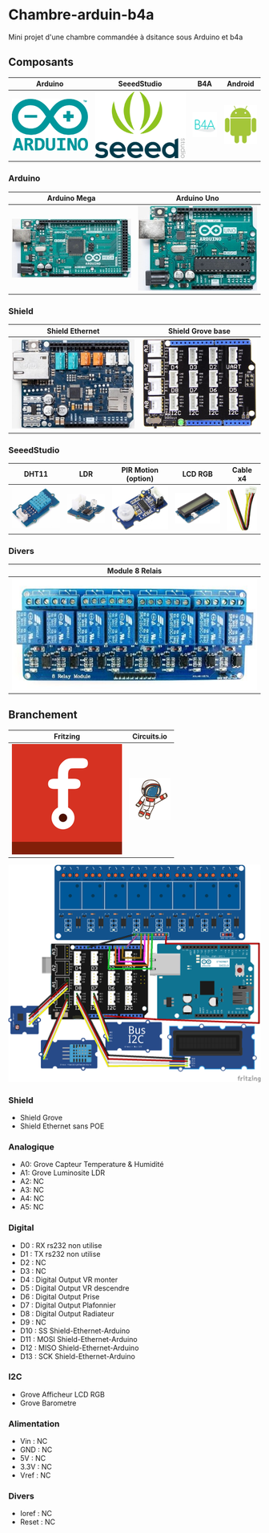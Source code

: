 # Chambre-arduin-b4a
Mini projet d'une chambre commandée à dsitance sous Arduino et b4a

## Composants
| Arduino | SeeedStudio | B4A | Android |
| :-----: | :------: | :-----: | :---------: |
| ![](/icone/Arduino.png) | ![](/icone/Seeed_Studio.png) | ![](/icone/B4A.png) | ![](/icone/Android.png) |

### Arduino
| Arduino Mega  | Arduino Uno|
| :-------------: | :-------------: |
| ![](/composants/Arduino%20Mega.jpg) | ![](/composants/Arduino%20Uno.jpg) |


### Shield
| Shield Ethernet | Shield Grove base | 
| :-------------: | :-------------: |
| ![](/composants/Shield_Arduino_Ethernet.jpg) | ![](/composants/SeeedStudio/Shield_Grove_Base.png)  |
 
### SeeedStudio
| DHT11 | LDR | PIR Motion (option) | LCD RGB | Cable x4| 
| :-------------: | :-------------: | :-------------: | :-------------: | :-------------: |
| ![](/composants/SeeedStudio/Grove_DHT11.jpg) | ![](/composants/SeeedStudio/Grove_light.jpg) | ![](/composants/SeeedStudio/Grove_PIR_Motion_Sensor.jpg) | ![](/composants/SeeedStudio/Grove_LCD_RGB_Backlight.jpg) | ![](/composants/SeeedStudio/Grove_Cable.jpg) |

### Divers
| Module 8 Relais |
| :-------------: |
| ![](/composants/Divers/8_Relais.jpg) |

## Branchement
| Fritzing | Circuits.io |
| :-------------: | :-------------: |
| ![](/icone/Fritzing.png) | ![](/icone/Circuits.io.png) |

![](/fritzing/chambre.png)

### Shield
* Shield Grove
* Shield Ethernet sans POE

### Analogique
* A0: Grove Capteur Temperature & Humidité
* A1: Grove Luminosite LDR
* A2: NC
* A3: NC
* A4: NC
* A5: NC

### Digital
* D0 : RX rs232 non utilise
* D1 : TX rs232 non utilise
* D2 : NC
* D3 : NC
* D4 : Digital Output VR monter
* D5 : Digital Output VR descendre
* D6 : Digital Output Prise
* D7 : Digital Output Plafonnier
* D8 : Digital Output Radiateur
* D9 : NC
* D10 : SS Shield-Ethernet-Arduino
* D11 : MOSI Shield-Ethernet-Arduino
* D12 : MISO Shield-Ethernet-Arduino
* D13 : SCK Shield-Ethernet-Arduino

### I2C
* Grove Afficheur LCD RGB
* Grove Barometre

### Alimentation
* Vin : NC
* GND : NC
* 5V : NC
* 3.3V : NC
* Vref : NC

### Divers 
* Ioref : NC
* Reset : NC

